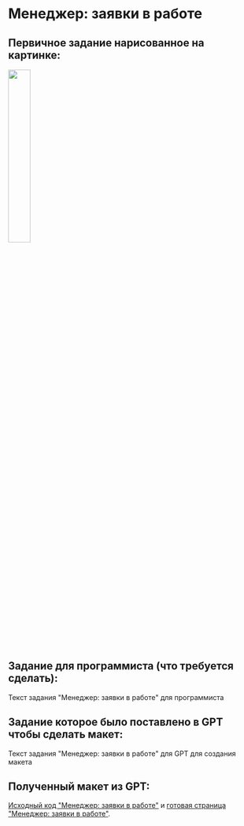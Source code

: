 # Менеджер: заявки в работе

## Первичное задание нарисованное на картинке:
<p >
    <img src="/wiki/manager-orders-in-work.jpg" width="30%">
</p>

## Задание для программиста (что требуется сделать):

Текст задания "Менеджер: заявки в работе" для программиста

## Задание которое было поставлено в GPT чтобы сделать макет:

Текст задания "Менеджер: заявки в работе" для GPT для создания макета

## Полученный макет из GPT:

[Исходный код "Менеджер: заявки в работе"](/wiki/pages/manager-orders-in-work.html) и <a href="https://htmlpreview.github.io?https://github.com/matveynator/restar/blob/main/wiki/pages/manager-orders-in-work.html">готовая страница "Менеджер: заявки в работе"</a>.
